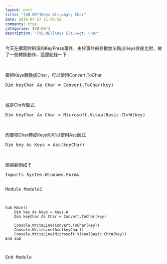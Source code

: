 ```yaml
---
layout: post
title: "[VB.NET]Keys &lt;=&gt; Char"
date: 2010-04-27 11:46:52
comments: true
categories: [VB.NET]
description: "[VB.NET]Keys &lt;=&gt; Char"
---
```

<p>今天在撰寫控制項的KeyPress事件，由於事件的參數無法點出Keys直接比對，做了一些轉換動作，這邊紀錄一下：</p>  <p> </p>  <p>要把Keys轉換成Char，可以使用Convert.ToChar</p>  <div style="padding-bottom: 0px; margin: 0px; padding-left: 0px; padding-right: 0px; display: inline; float: none; padding-top: 0px" id="scid:812469c5-0cb0-4c63-8c15-c81123a09de7:afe9f100-272f-4ef9-946e-6f5623ed8e4c" class="wlWriterEditableSmartContent"><pre name="code" class="vb">Dim keyChar As Char = Convert.ToChar(key)</pre></div>

<p> </p>

<p>或是ChrW函式</p>

<div style="padding-bottom: 0px; margin: 0px; padding-left: 0px; padding-right: 0px; display: inline; float: none; padding-top: 0px" id="scid:812469c5-0cb0-4c63-8c15-c81123a09de7:9e125732-db7c-44c0-b678-2c898793fdeb" class="wlWriterEditableSmartContent"><pre name="code" class="vb">Dim keyChar As Char = Microsoft.VisualBasic.ChrW(key)</pre></div>

<p> </p>

<p>而要把Char轉成Keys則可以使用Asc函式</p>

<div style="padding-bottom: 0px; margin: 0px; padding-left: 0px; padding-right: 0px; display: inline; float: none; padding-top: 0px" id="scid:812469c5-0cb0-4c63-8c15-c81123a09de7:a4ddefc5-9a03-476e-b1be-8733a2dbd61a" class="wlWriterEditableSmartContent"><pre name="code" class="vb">Dim key As Keys = Asc(keyChar)</pre></div>

<p> </p>

<p />

<p />

<p>簡易範例如下</p>

<div style="padding-bottom: 0px; margin: 0px; padding-left: 0px; padding-right: 0px; display: inline; float: none; padding-top: 0px" id="scid:812469c5-0cb0-4c63-8c15-c81123a09de7:cf604067-7349-45c7-b8f9-f13794b7939a" class="wlWriterEditableSmartContent"><pre name="code" class="vb">Imports System.Windows.Forms

Module Module1

    Sub Main()
        Dim key As Keys = Keys.A
        Dim keyChar As Char = Convert.ToChar(key)

        Console.WriteLine(Convert.ToChar(key))
        Console.WriteLine(Asc(keyChar))
        Console.WriteLine(Microsoft.VisualBasic.ChrW(key))
    End Sub

End Module</pre></div>